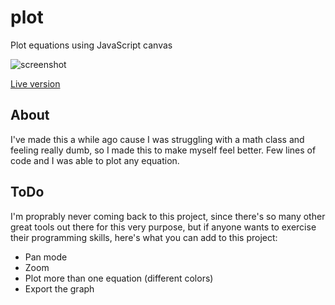 # plot

Plot equations using JavaScript canvas

![screenshot](screenshot.png)

[Live version](https://victorribeiro.com/plot)

## About

I've made this a while ago cause I was struggling with a math class and feeling really dumb, so I made this to make myself feel better. Few lines of code and I was able to plot any equation.

## ToDo

I'm proprably never coming back to this project, since there's so many other great tools out there for this very purpose, but if anyone wants to exercise their programming skills, here's what you can add to this project:
* Pan mode  
* Zoom
* Plot more than one equation (different colors)
* Export the graph  
